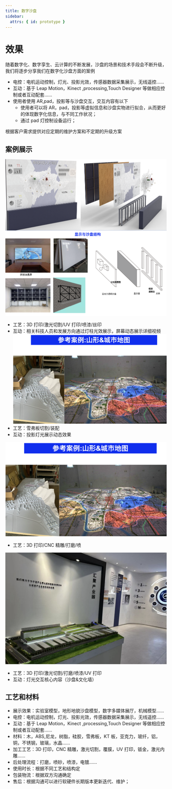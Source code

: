 ```yaml
---
title: 数字沙盘
sidebar:
  attrs: { id: prototype }
---
```


# 效果


随着数字化、数字孪生、云计算的不断发展，沙盘的场景和技术手段会不断升级，我们将逐步分享我们在数字化沙盘方面的案例
- 电控：电机运动控制，灯光、投影光效，传感器数据采集展示，无线遥控……
- 互动：基于 Leap Motion，Kinect ,processing,Touch Designer 等做相应控制或者互动配套……
- 使用者使用 AR,pad，投影等与沙盘交互，交互内容有以下
  - 使用者可以将 AR，pad，投影等虚拟信息和沙盘实物进行拟合，从而更好的体现数字化信息，与不同工作状况；
  - 通过 pad 灯控制设备运行；

根据客户需求提供对应定期的维护方案和不定期的升级方案



## 案例展示

![](https://raw.githubusercontent.com/bobwu0214/imageuploadservice/main/img/WX20221211-222241@2x.png)
![](https://raw.githubusercontent.com/bobwu0214/imageuploadservice/main/img/WX20221211-222336@2x.png)

- 工艺：3D 打印/激光切割/UV 打印/喷漆/丝印
- 互动：相关科技人员和发展方向通过灯柱光效展示，屏幕动态展示详细视频
  ![](https://raw.githubusercontent.com/bobwu0214/imageuploadservice/main/img/WX20221211-222549@2x.png)
- 工艺：雪弗板切割/装配
- 互动：投影灯光展示动态效果

![](https://raw.githubusercontent.com/bobwu0214/imageuploadservice/main/img/WX20221211-222549@2x.png)

- 工艺：3D 打印/CNC 精雕/打磨/喷

![](https://raw.githubusercontent.com/bobwu0214/imageuploadservice/main/img/WX20221211-223000@2x.png)

- 工艺：3D 打印/激光切割/打磨/喷漆/UV 打印
- 互动：灯光交互核心内容（沙盘&文化墙）

## 工艺和材料

- 展示效果：实验室模型，地形地貌沙盘模型，数字多媒体展厅，机械模型……
- 电控：电机运动控制，灯光、投影光效，传感器数据采集展示，无线遥控……
- 互动：基于 Leap Motion，Kinect ,processing,Touch Designer 等做相应控制或者互动配套……
- 材料：木，ABS,尼龙，树脂，硅胶，雪弗板，KT 板，亚克力，玻纤，铝，铜，不锈钢，玻璃，水晶……
- 加工工艺：3D 打印，CNC 精雕，激光切割，覆膜，UV 打印，钣金，激光内雕……
- 后处理流程：打磨，喷砂，喷漆，电镀……
- 使用时长：根据不同工艺和结构定
- 包装物流：根据双方沟通确定
- 售后：根据沟通可以进行软硬件长期版本更新迭代、维护；
